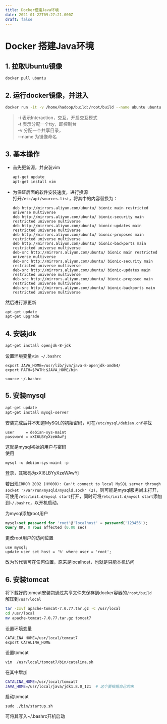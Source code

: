 ```yaml
---
title: Docker搭建Java环境
date: 2021-01-22T09:27:21.000Z
draft: false
---
```


# Docker 搭建Java环境

## 1. 拉取Ubuntu镜像

```bash
docker pull ubuntu
```

## 2. 运行docker镜像，并进入

```bash
docker run -it -v /home/hadoop/build:/root/build --name ubuntu ubuntu
```

> -i 表示Interaction，交互，开启交互模式  
> -t 表示分配一个tty，即控制台  
> -v 分配一个共享目录，  
> --name 为镜像命名

## 3. 基本操作

* 首先更新源，并安装vim

  ```bash
  apt-get update
  apt-get install vim
  ```

* 为保证后面的软件安装速度，进行换源  
  打开`/etc/apt/sources.list`，将其中的内容替换为：

  ```text
  deb http://mirrors.aliyun.com/ubuntu/ bionic main restricted universe multiverse
  deb http://mirrors.aliyun.com/ubuntu/ bionic-security main restricted universe multiverse
  deb http://mirrors.aliyun.com/ubuntu/ bionic-updates main restricted universe multiverse
  deb http://mirrors.aliyun.com/ubuntu/ bionic-proposed main restricted universe multiverse
  deb http://mirrors.aliyun.com/ubuntu/ bionic-backports main restricted universe multiverse
  deb-src http://mirrors.aliyun.com/ubuntu/ bionic main restricted universe multiverse
  deb-src http://mirrors.aliyun.com/ubuntu/ bionic-security main restricted universe multiverse
  deb-src http://mirrors.aliyun.com/ubuntu/ bionic-updates main restricted universe multiverse
  deb-src http://mirrors.aliyun.com/ubuntu/ bionic-proposed main restricted universe multiverse
  deb-src http://mirrors.aliyun.com/ubuntu/ bionic-backports main restricted universe multiverse
  ```

然后进行源更新

```bash
apt-get update
apt-get upgrade
```

## 4. 安装jdk

```bash
apt-get install openjdk-8-jdk
```

设置环境变量`vim ~/.bashrc`

```text
export JAVA_HOME=/usr/lib/jvm/java-8-openjdk-amd64/
export PATH=$PATH:$JAVA_HOME/bin
```

```text
source ~/.bashrc
```

## 5. 安装mysql

```bash
apt-get update
apt-get install mysql-server
```

安装完成后并不知道MySQL的初始密码，可在`/etc/mysql/debian.cnf`寻找

```text
user     = debian-sys-maint
password = xXI6LBYyXzeWAwYj
```

这就是mysql初始的用户与密码  
使用

```text
mysql -u debian-sys-maint -p
```

登录，其密码为xXI6LBYyXzeWAwYj

若出现`ERROR 2002 (HY000): Can't connect to local MySQL server through socket '/var/run/mysqld/mysqld.sock' (2)`，则可能是mysql服务尚未打开，可使用`/etc/init.d/mysql start`打开，同时可将`/etc/init.d/mysql start`添加到`~/.bashrc`，以开机启动。

为mysql添加root用户

```sql
mysql>set password for 'root'@'localhost' = password('123456');
Query OK, 0 rows affected (0.00 sec)
```

更改root用户的访问位置

```text
use mysql;
update user set host = '%' where user = 'root';
```

改为%代表可在任何位置，原来是localhost，也就是只能本机访问

## 6. 安装tomcat

将下载好的tomcat安装包通过共享文件夹保存到docker容器的`/root/build`  
解压到`/usr/local`

```bash
tar -zxvf apache-tomcat-7.0.77.tar.gz -C /usr/local
cd /usr/local
mv apache-tomcat-7.0.77.tar.gz tomcat7
```

设置环境变量

```text
CATALINA_HOME=/usr/local/tomcat7
export CATALINA_HOME
```

设置tomcat

```text
vim  /usr/local/tomcat7/bin/catalina.sh
```

在其中增加

```bash
CATALINA_HOME=/usr/local/tomcat7
JAVA_HOME=/usr/local/java/jdk1.8.0_121  # 这个要根据自己的来
```

启动tomcat

```text
sudo ./bin/startup.sh
```

可将其写入~/.bashrc开机启动

